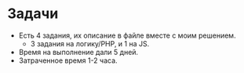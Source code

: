 # Задачи
- Есть 4 задания, их описание в файле вместе с моим решением.
   - 3 задания на логику/PHP, и 1 на JS.
- Время на выполнение дали 5 дней.
- Затраченное время 1-2 часа.
